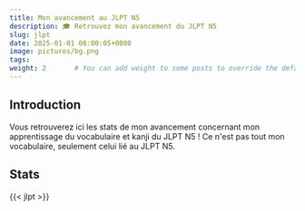 ```yaml
---
title: Mon avancement au JLPT N5
description: 🎓 Retrouvez mon avancement du JLPT N5 
slug: jlpt
date: 2025-01-01 08:00:05+0000
image: pictures/bg.png
tags:
weight: 2       # You can add weight to some posts to override the default sorting (date descending)
---
```


## Introduction
Vous retrouverez ici les stats de mon avancement concernant mon apprentissage du vocabulaire et kanji du JLPT N5 ! Ce n'est pas tout mon vocabulaire, seulement celui lié au JLPT N5.

## Stats
{{< jlpt >}}